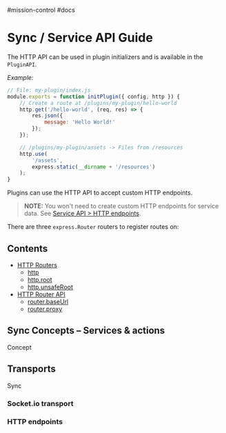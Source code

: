 #mission-control #docs

# Sync / Service API Guide

The HTTP API can be used in plugin initializers and is available in the `PluginAPI`.

*Example:*
```js
// File: my-plugin/index.js
module.exports = function initPlugin({ config, http }) {
	// Create a route at /plugins/my-plugin/hello-world
	http.get('/hello-world', (req, res) => {
		res.json({
			message: 'Hello World!'
		});
	});

	// /plugins/my-plugin/assets -> Files from /resources
	http.use(
		'/assets',
		express.static(__dirname + '/resources')
	);
}
```

Plugins can use the HTTP API to accept custom HTTP endpoints.

> **NOTE:** You won't need to create custom HTTP endpoints for service data. See [Service API > HTTP endpoints](service-api.md#http-endpoints).

There are three `express.Router` routers to register routes on:

## Contents
- [HTTP Routers](#http-routers)
	- [http](#http--httpcontext-extends-httprouter)
	- [http.root](#httproot--httprouter)
	- [http.unsafeRoot](#httpunsaferoot--httprouter)
- [HTTP Router API](#http-router-api)
	- [router.baseUrl](#routerbaseurl--string)
	- [router.proxy](#httpproxy-route-target--options--)

## Sync Concepts – Services & actions

Concept


## Transports

Sync

### Socket.io transport


### HTTP endpoints
